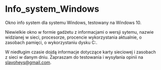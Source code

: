 # Info_system_Windows
Okno info system dla systemu Windows, testowany na Windows 10. 

Niewielkie okno w formie gadżetu z informacjami o wersji sytemu, nazwie widzianej w sieci, procesorze, 
procencie wykorzystania aktualnie, o zasobach pamięci, o wykorzystaniu dysku C:.

W niedługim czasie dojdą informacje dotyczące karty sieciowej i zasobach z sieci w danym dniu.
Zapraszam do testowania i wysyłania opinii na slavoheys@gmail.com.
